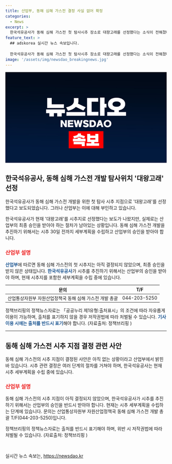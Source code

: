 ```yaml
---
title: 산업부, 동해 심해 가스전 결정 사실 없어 확정
categories:
  - News
excerpt: >
  한국석유공사가 동해 심해 가스전 첫 탐사시추 장소로 대왕고래를 선정했다는 소식이 전해졌다. 그러나 산업부는 이에 대해 공식적으로 결정된 것은 아니라고 밝혔다. 한국석유공사가 시추를 추진하기 위해서는 세부계획을 산업부에 제출하고 최종승인을 받아야 한다고 한다. 현재 한국석유공사는 시추 세부계획을 수립 중에 있으며, 관련 문의는 산업통상자원부로 하면 된다. [자료출처=정책브리핑 www.korea.kr]
feature_text: >
  ## adskorea 실시간 뉴스 속보입니다.

  한국석유공사가 동해 심해 가스전 첫 탐사시추 장소로 대왕고래를 선정했다는 소식이 전해졌다. 그러나 산업부는 이에 대해 공식적으로 결정된 것은 아니라고 밝혔다. 한국석유공사가 시추를 추진하기 위해서는 세부계획을 산업부에 제출하고 최종승인을 받아야 한다고 한다. 현재 한국석유공사는 시추 세부계획을 수립 중에 있으며, 관련 문의는 산업통상자원부로 하면 된다. [자료출처=정책브리핑 www.korea.kr]
image: '/assets/img/newsdao_breakingnews.jpg'
---
```


<p><img src="/assets/img/newsdao_breakingnews.jpg" alt="adskorea 속보" /></p>

<h2 data-ke-size="size26">한국석유공사, 동해 심해 가스전 개발 탐사위치 '대왕고래' 선정</h2>

<p>한국석유공사가 동해 심해 가스전 개발을 위한 첫 탐사 시추 지점으로 '대왕고래'를 선정했다고 보도되었습니다. 그러나 산업부는 이에 대해 부인하고 있습니다.</p>

<p data-ke-size="size16">한국석유공사가 현재 '대왕고래'를 시추지로 선정했다는 보도가 나왔지만, 실제로는 산업부의 최종 승인을 받아야 하는 절차가 남아있는 상황입니다. 동해 심해 가스전 개발을 추진하기 위해서는 시추 30일 전까지 세부계획을 수립하고 산업부의 승인을 받아야 합니다.</p>

<h3><b><span style="color: #ee2323;">산업부 설명</span></b></h3>

<p data-ke-size="size16"><b><span style="color: #1a5490;">산업부</span></b>에 따르면 동해 심해 가스전의 첫 시추지는 아직 결정되지 않았으며, 최종 승인을 받지 않은 상태입니다. <b><span style="color: #1a5490;">한국석유공사</span></b>가 시추를 추진하기 위해서는 산업부의 승인을 받아야 하며, 현재 시추지를 포함한 세부계획을 수립 중에 있습니다.</p>

<table>
<thead>
    <tr>
        <th>문의</th>
        <th>T/F</th>
    </tr>
</thead>
<tbody>
    <tr>
        <td>산업통상자원부 자원산업정책국 동해 심해 가스전 개발 총괄</td>
        <td>044-203-5250</td>
    </tr>
</tbody>
</table>

<p data-ke-size="size16">정책브리핑의 정책뉴스자료는 「공공누리 제1유형:출처표시」의 조건에 따라 자유롭게 이용이 가능하며, 출처를 표기하지 않을 경우 저작권법에 따라 처벌될 수 있습니다. <b><span style="color: #1a5490;">기사 이용 시에는 출처를 반드시 표기</span></b>해야 합니다. (자료출처: 정책브리핑 )</p>

<hr>

<h2 data-ke-size="size26">동해 심해 가스전 시추 지점 결정 관련 사안</h2>

<p>동해 심해 가스전의 시추 지점이 결정된 사안은 아직 없는 상황이라고 산업부에서 밝힌 바 있습니다. 시추 관련 결정은 여러 단계의 절차를 거쳐야 하며, 한국석유공사는 현재 시추 세부계획을 수립 중에 있습니다.</p>

<h3><b><span style="color: #ee2323;">산업부 설명</span></b></h3>

<p data-ke-size="size16">동해 심해 가스전의 시추 지점이 아직 결정되지 않았으며, 한국석유공사가 시추를 추진하기 위해서는 산업부의 승인을 반드시 받아야 합니다. 현재는 시추 세부계획을 수립하는 단계에 있습니다. 문의는 산업통상자원부 자원산업정책국 동해 심해 가스전 개발 총괄 T/F(044-203-5250)입니다.</p>

<p data-ke-size="size16">정책브리핑의 정책뉴스자료는 출처를 반드시 표기해야 하며, 위반 시 저작권법에 따라 처벌될 수 있습니다. (자료출처: 정책브리핑 )</p>

<p data-ke-size="size16">&nbsp;</p>
실시간 뉴스 속보는, <a href="https://newsdao.kr" rel="dofollow">https://newsdao.kr</a>


